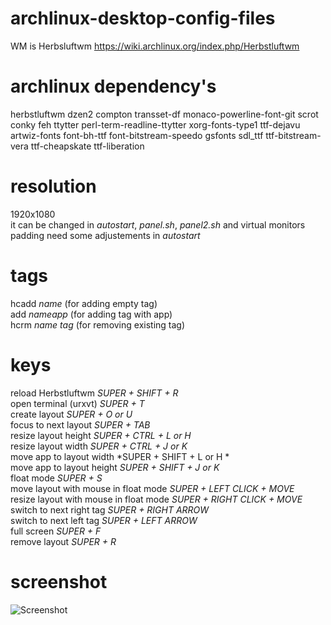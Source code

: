 archlinux-desktop-config-files
=================
WM is Herbsluftwm
https://wiki.archlinux.org/index.php/Herbstluftwm

archlinux dependency's
=================
herbstluftwm dzen2 compton transset-df monaco-powerline-font-git scrot conky feh ttytter perl-term-readline-ttytter xorg-fonts-type1 ttf-dejavu artwiz-fonts font-bh-ttf font-bitstream-speedo gsfonts sdl_ttf ttf-bitstream-vera ttf-cheapskate ttf-liberation

resolution
=================
1920x1080<br>
it can be changed in *autostart*, *panel.sh*, *panel2.sh* and virtual monitors padding need some adjustements in *autostart*

tags
=================
hcadd *name* (for adding empty tag)<br>
add *nameapp* (for adding tag with app)<br>
hcrm *name tag* (for removing existing tag)<br>

 keys
=================
reload Herbstluftwm *SUPER + SHIFT + R*<br>
open terminal (urxvt) *SUPER + T*<br>
create layout *SUPER + O or U*<br>
focus to next layout *SUPER + TAB*<br>
resize layout height *SUPER + CTRL + L or H*<br>
resize layout width *SUPER + CTRL + J or K*<br>
move app to layout width *SUPER + SHIFT + L or H *<br>
move app to layout height *SUPER + SHIFT + J or K*<br>
float mode *SUPER + S*<br>
move layout with mouse in float mode *SUPER + LEFT CLICK + MOVE*<br>
resize layout with mouse in float mode *SUPER + RIGHT CLICK + MOVE*<br>
switch to next right tag *SUPER + RIGHT ARROW*<br>
switch to next left tag *SUPER + LEFT ARROW*<br>
full screen *SUPER + F*<br>
remove layout *SUPER + R*<br>

screenshot
=================
![Screenshot](https://raw.githubusercontent.com/oxhak/archlinux-desktop-config-files/master/screenshot.png "Screenshot")
